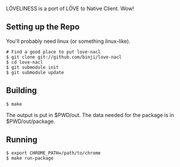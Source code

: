 LÖVELINESS is a port of LÖVE to Native Client. Wow!

Setting up the Repo
-------------------

You'll probably need linux (or something linux-like).

    # Find a good place to put love-nacl
    $ git clone git://github.com/binji/love-nacl
    $ cd love-nacl
    $ git submodule init
    $ git submodule update


Building
--------

    $ make

The output is put in $PWD/out. The data needed for the package is in
$PWD/out/package.


Running
-------

    $ export CHROME_PATH=/path/to/chrome
    $ make run-package
